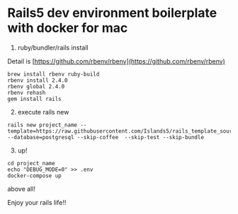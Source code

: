 # Rails5 dev environment boilerplate with docker for mac

1. ruby/bundler/rails install

Detail is [https://github.com/rbenv/rbenv](https://github.com/rbenv/rbenv)

```
brew install rbenv ruby-build
rbenv install 2.4.0
rbenv global 2.4.0
rbenv rehash
gem install rails
```

2. execute rails new

```
rails new project_name --template=https://raw.githubusercontent.com/Islands5/rails_template_source/master/template.rb --database=postgresql --skip-coffee  --skip-test --skip-bundle
```

3. up!

```
cd project_name
echo "DEBUG_MODE=0" >> .env
docker-compose up
```

above all!

Enjoy your rails life!!
